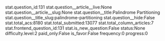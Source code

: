 stat.question_id:131
stat.question__article__live:None
stat.question__article__slug:None
stat.question__title:Palindrome Partitioning
stat.question__title_slug:palindrome-partitioning
stat.question__hide:False
stat.total_acs:8180
stat.total_submitted:13077
stat.total_column_articles:7
stat.frontend_question_id:131
stat.is_new_question:False
status:None
difficulty.level:2
paid_only:False
is_favor:False
frequency:0
progress:0

